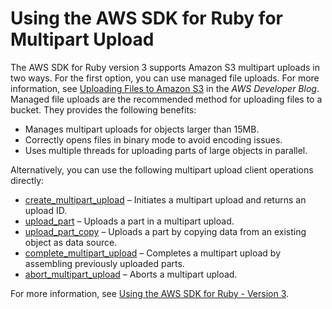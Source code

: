 # Using the AWS SDK for Ruby for Multipart Upload<a name="uploadobjusingmpu-ruby-sdk"></a>

The AWS SDK for Ruby version 3 supports Amazon S3 multipart uploads in two ways\. For the first option, you can use managed file uploads\. For more information, see [Uploading Files to Amazon S3](https://aws.amazon.com/blogs/developer/uploading-files-to-amazon-s3/) in the *AWS Developer Blog*\. Managed file uploads are the recommended method for uploading files to a bucket\. They provides the following benefits:
+ Manages multipart uploads for objects larger than 15MB\.
+ Correctly opens files in binary mode to avoid encoding issues\.
+ Uses multiple threads for uploading parts of large objects in parallel\.

Alternatively, you can use the following multipart upload client operations directly:
+ [create\_multipart\_upload](https://docs.aws.amazon.com/sdk-for-ruby/v3/api/Aws/S3/Client.html#create_multipart_upload-instance_method) – Initiates a multipart upload and returns an upload ID\.
+ [upload\_part](https://docs.aws.amazon.com/sdk-for-ruby/v3/api/Aws/S3/Client.html#upload_part-instance_method) – Uploads a part in a multipart upload\.
+ [upload\_part\_copy](https://docs.aws.amazon.com/sdk-for-ruby/v3/api/Aws/S3/Client.html#upload_part_copy-instance_method) – Uploads a part by copying data from an existing object as data source\.
+ [complete\_multipart\_upload](https://docs.aws.amazon.com/sdk-for-ruby/v3/api/Aws/S3/Client.html#complete_multipart_upload-instance_method) – Completes a multipart upload by assembling previously uploaded parts\.
+ [abort\_multipart\_upload](https://docs.aws.amazon.com/sdk-for-ruby/v3/api/Aws/S3/Client.html#abort_multipart_upload-instance_method) – Aborts a multipart upload\.

For more information, see [Using the AWS SDK for Ruby \- Version 3](UsingTheMPRubyAPI.md)\.